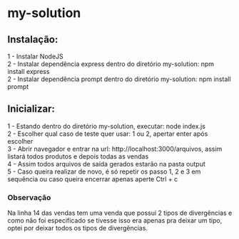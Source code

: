 # my-solution

## Instalação:
1 - Instalar NodeJS<br/>
2 - Instalar dependência express dentro do diretório my-solution: npm install express<br/>
2 - Instalar dependência prompt dentro do diretório my-solution: npm install prompt<br/>

## Inicializar:
1 - Estando dentro do diretório my-solution, executar: node index.js<br/>
2 - Escolher qual caso de teste quer usar: 1 ou 2, apertar enter após escolher<br/>
3 - Abrir navegador e entrar na url: http://localhost:3000/arquivos, assim listará todos produtos e depois todas as vendas<br/>
4 - Assim todos arquivos de saída gerados estarão na pasta output<br/>
5 - Caso queira realizar de novo, é só repetir os passo 1, 2 e 3 em sequência ou caso queira encerrar apenas aperte Ctrl + c<br/>

### Observação
Na linha 14 das vendas tem uma venda que possui 2 tipos de divergências e como não foi especificado se tivesse isso era apenas pra deixar um tipo, optei por deixar todos os tipos de divergências.
